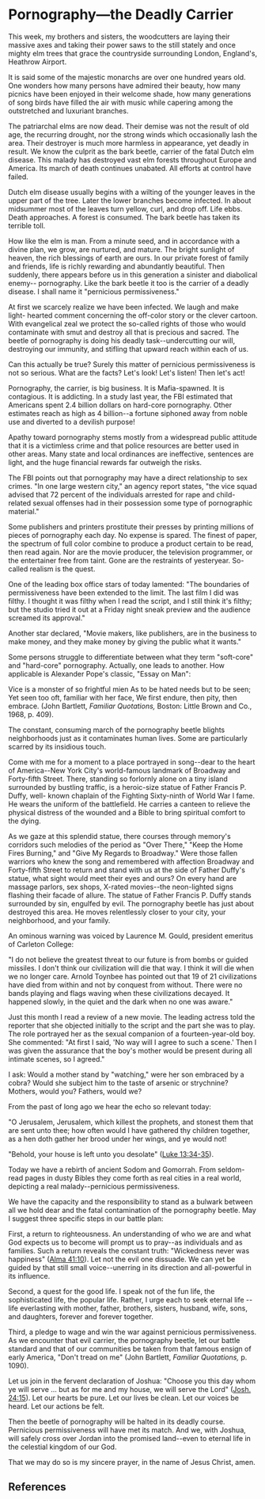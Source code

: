 # Pornography—the Deadly Carrier

This week, my brothers and sisters, the woodcutters are laying their massive
axes and taking their power saws to the still stately and once mighty elm
trees that grace the countryside surrounding London, England's, Heathrow
Airport.

It is said some of the majestic monarchs are over one hundred years old. One
wonders how many persons have admired their beauty, how many picnics have been
enjoyed in their welcome shade, how many generations of song birds have filled
the air with music while capering among the outstretched and luxuriant
branches.

The patriarchal elms are now dead. Their demise was not the result of old age,
the recurring drought, nor the strong winds which occasionally lash the area.
Their destroyer is much more harmless in appearance, yet deadly in result. We
know the culprit as the bark beetle, carrier of the fatal Dutch elm disease.
This malady has destroyed vast elm forests throughout Europe and America. Its
march of death continues unabated. All efforts at control have failed.

Dutch elm disease usually begins with a wilting of the younger leaves in the
upper part of the tree. Later the lower branches become infected. In about
midsummer most of the leaves turn yellow, curl, and drop off. Life ebbs. Death
approaches. A forest is consumed. The bark beetle has taken its terrible toll.

How like the elm is man. From a minute seed, and in accordance with a divine
plan, we grow, are nurtured, and mature. The bright sunlight of heaven, the
rich blessings of earth are ours. In our private forest of family and friends,
life is richly rewarding and abundantly beautiful. Then suddenly, there
appears before us in this generation a sinister and diabolical enemy--
pornography. Like the bark beetle it too is the carrier of a deadly disease. I
shall name it "pernicious permissiveness."

At first we scarcely realize we have been infected. We laugh and make light-
hearted comment concerning the off-color story or the clever cartoon. With
evangelical zeal we protect the so-called rights of those who would
contaminate with smut and destroy all that is precious and sacred. The beetle
of pornography is doing his deadly task--undercutting our will, destroying our
immunity, and stifling that upward reach within each of us.

Can this actually be true? Surely this matter of pernicious permissiveness is
not so serious. What are the facts? Let's look! Let's listen! Then let's act!

Pornography, the carrier, is big business. It is Mafia-spawned. It is
contagious. It is addicting. In a study last year, the FBI estimated that
Americans spent 2.4 billion dollars on hard-core pornography. Other estimates
reach as high as 4 billion--a fortune siphoned away from noble use and
diverted to a devilish purpose!

Apathy toward pornography stems mostly from a widespread public attitude that
it is a victimless crime and that police resources are better used in other
areas. Many state and local ordinances are ineffective, sentences are light,
and the huge financial rewards far outweigh the risks.

The FBI points out that pornography may have a direct relationship to sex
crimes. "In one large western city," an agency report states, "the vice squad
advised that 72 percent of the individuals arrested for rape and child-related
sexual offenses had in their possession some type of pornographic material."

Some publishers and printers prostitute their presses by printing millions of
pieces of pornography each day. No expense is spared. The finest of paper, the
spectrum of full color combine to produce a product certain to be read, then
read again. Nor are the movie producer, the television programmer, or the
entertainer free from taint. Gone are the restraints of yesteryear. So-called
realism is the quest.

One of the leading box office stars of today lamented: "The boundaries of
permissiveness have been extended to the limit. The last film I did was
filthy. I thought it was filthy when I read the script, and I still think it's
filthy; but the studio tried it out at a Friday night sneak preview and the
audience screamed its approval."

Another star declared, "Movie makers, like publishers, are in the business to
make money, and they make money by giving the public what it wants."

Some persons struggle to differentiate between what they term "soft-core" and
"hard-core" pornography. Actually, one leads to another. How applicable is
Alexander Pope's classic, "Essay on Man":

Vice is a monster of so frightful mien As to be hated needs but to be seen;
Yet seen too oft, familiar with her face, We first endure, then pity, then
embrace. (John Bartlett, _Familiar Quotations,_ Boston: Little Brown and Co.,
1968, p. 409).

The constant, consuming march of the pornography beetle blights neighborhoods
just as it contaminates human lives. Some are particularly scarred by its
insidious touch.

Come with me for a moment to a place portrayed in song--dear to the heart of
America--New York City's world-famous landmark of Broadway and Forty-fifth
Street. There, standing so forlornly alone on a tiny island surrounded by
bustling traffic, is a heroic-size statue of Father Francis P. Duffy, well-
known chaplain of the Fighting Sixty-ninth of World War I fame. He wears the
uniform of the battlefield. He carries a canteen to relieve the physical
distress of the wounded and a Bible to bring spiritual comfort to the dying.

As we gaze at this splendid statue, there courses through memory's corridors
such melodies of the period as "Over There," "Keep the Home Fires Burning,"
and "Give My Regards to Broadway." Were those fallen warriors who knew the
song and remembered with affection Broadway and Forty-fifth Street to return
and stand with us at the side of Father Duffy's statue, what sight would meet
their eyes and ours? On every hand are massage parlors, sex shops, X-rated
movies--the neon-lighted signs flashing their facade of allure. The statue of
Father Francis P. Duffy stands surrounded by sin, engulfed by evil. The
pornography beetle has just about destroyed this area. He moves relentlessly
closer to your city, your neighborhood, and your family.

An ominous warning was voiced by Laurence M. Gould, president emeritus of
Carleton College:

"I do not believe the greatest threat to our future is from bombs or guided
missiles. I don't think our civilization will die that way. I think it will
die when we no longer care. Arnold Toynbee has pointed out that 19 of 21
civilizations have died from within and not by conquest from without. There
were no bands playing and flags waving when these civilizations decayed. It
happened slowly, in the quiet and the dark when no one was aware."

Just this month I read a review of a new movie. The leading actress told the
reporter that she objected initially to the script and the part she was to
play. The role portrayed her as the sexual companion of a fourteen-year-old
boy. She commented: "At first I said, 'No way will I agree to such a scene.'
Then I was given the assurance that the boy's mother would be present during
all intimate scenes, so I agreed."

I ask: Would a mother stand by "watching," were her son embraced by a cobra?
Would she subject him to the taste of arsenic or strychnine? Mothers, would
you? Fathers, would we?

From the past of long ago we hear the echo so relevant today:

"O Jerusalem, Jerusalem, which killest the prophets, and stonest them that are
sent unto thee; how often would I have gathered thy children together, as a
hen doth gather her brood under her wings, and ye would not!

"Behold, your house is left unto you desolate" ([Luke
13:34-35](/scriptures/nt/luke/13.34-35?lang=eng#33)).

Today we have a rebirth of ancient Sodom and Gomorrah. From seldom-read pages
in dusty Bibles they come forth as real cities in a real world, depicting a
real malady--pernicious permissiveness.

We have the capacity and the responsibility to stand as a bulwark between all
we hold dear and the fatal contamination of the pornography beetle. May I
suggest three specific steps in our battle plan:

First, a return to righteousness. An understanding of who we are and what God
expects us to become will prompt us to pray--as individuals and as families.
Such a return reveals the constant truth: "Wickedness never was happiness"
([Alma 41:10](/scriptures/bofm/alma/41.10?lang=eng#9)). Let not the evil one
dissuade. We can yet be guided by that still small voice--unerring in its
direction and all-powerful in its influence.

Second, a quest for the good life. I speak not of the fun life, the
sophisticated life, the popular life. Rather, I urge each to seek eternal life
--life everlasting with mother, father, brothers, sisters, husband, wife,
sons, and daughters, forever and forever together.

Third, a pledge to wage and win the war against pernicious permissiveness. As
we encounter that evil carrier, the pornography beetle, let our battle
standard and that of our communities be taken from that famous ensign of early
America, "Don't tread on me" (John Bartlett, _Familiar Quotations,_ p. 1090).

Let us join in the fervent declaration of Joshua: "Choose you this day whom ye
will serve ... but as for me and my house, we will serve the Lord" ([Josh.
24:15](/scriptures/ot/josh/24.15?lang=eng#14)). Let our hearts be pure. Let
our lives be clean. Let our voices be heard. Let our actions be felt.

Then the beetle of pornography will be halted in its deadly course. Pernicious
permissiveness will have met its match. And we, with Joshua, will safely cross
over Jordan into the promised land--even to eternal life in the celestial
kingdom of our God.

That we may do so is my sincere prayer, in the name of Jesus Christ, amen.

## References

